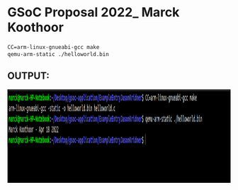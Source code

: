 # GSoC Proposal 2022_ Marck Koothoor

```
CC=arm-linux-gnueabi-gcc make
qemu-arm-static ./helloworld.bin
```
## OUTPUT:

<p align="center">
    <img width="772" height="211" src="Assets/marck.png">
</p>

